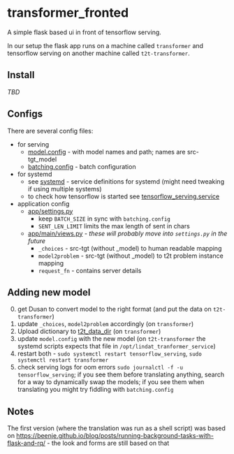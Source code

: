 # transformer_fronted
A simple flask based ui in front of tensorflow serving.

In our setup the flask app runs on a machine called `transformer` and tensorflow serving on another machine called `t2t-transformer`.

## Install

*TBD*

## Configs
There are several config files:
- for serving
  - [model.config](./model.config) - with model names and path; names are src-tgt_model
  - [batching.config](./batching.config) - batch configuration
- for systemd
  - see [systemd](./systemd) - service definitions for systemd (might need tweaking if using multiple systems)
  - to check how tensorflow is started see [tensorflow_serving.service](./systemd/tensorflow_serving.service)
- application config
  - [app/settings.py](app/settings.py)
    - keep `BATCH_SIZE` in sync with `batching.config`
    - `SENT_LEN_LIMIT` limits the max length of sent in chars
  - [app/main/views.py](app/main/views.py) - *these will probably move into `settings.py` in the future*
    - `_choices` - src-tgt (without _model) to human readable mapping
    - `model2problem` - src-tgt (without _model) to t2t problem instance mapping
    - `request_fn` - contains server details
  
## Adding new model
0. get Dusan to convert model to the right format (and put the data on `t2t-transformer`)
1. update `_choices`, `model2problem` accordingly (on `transformer`)
2. Upload dictionary to [t2t_data_dir](t2t_data_dir) (on `transformer`)
3. update `model.config` with the new model (on `t2t-transformer` the systemd scripts expects that file in `/opt/lindat_tranformer_service`)
4. restart both - `sudo systemctl restart tensorflow_serving`, `sudo systemctl restart transformer`
5. check serving logs for oom errors `sudo journalctl -f -u tensorflow_serving`; if you see them before translating anything, search for a way to dynamically swap the models; if you see them when translating you might try fiddling with `batching.config`


## Notes
The first version (where the translation was run as a shell script) was based on https://beenje.github.io/blog/posts/running-background-tasks-with-flask-and-rq/ - the look and forms are still based on that
